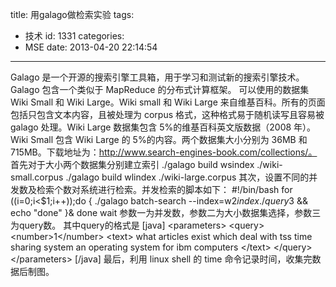 title: 用galago做检索实验
tags:
  - 技术
id: 1331
categories:
  - MSE
date: 2013-04-20 22:14:54
---

Galago 是一个开源的搜索引擎工具箱，用于学习和测试新的搜索引擎技术。Galago 包含一个类似于 MapReduce 的分布式计算框架。
可以使用的数据集 Wiki Small 和 Wiki Large。Wiki small 和 Wiki Large 来自维基百科。所有的页面包括只包含文本内容，且被处理为 corpus 格式，这种格式易于随机读写且容易被 galago 处理。Wiki Large 数据集包含 5%的维基百科英文版数据（2008 年）。Wiki Small 包含 Wiki Large 的 5%的内容。两个数据集大小分别为 36MB 和 715MB。下载地址为：http://www.search-engines-book.com/collections/。
首先对于大小两个数据集分别建立索引
./galago build wsindex ./wiki-small.corpus
./galago build wlindex ./wiki-large.corpus
其次，设置不同的并发数及检索个数对系统进行检索。并发检索的脚本如下：
#!/bin/bash
for ((i=0;i<$1;i++));do
{
./galago batch-search --index=w$2index ./query$3 && echo "done"
}&
done wait
参数一为并发数，参数二为大小数据集选择，参数三为query数。
其中query的格式是
[java]
&lt;parameters&gt;
&lt;query&gt;
  &lt;number&gt;1&lt;/number&gt;
  &lt;text&gt;  what articles exist which deal with tss  time sharing system   an operating system for ibm computers   &lt;/text&gt;
&lt;/query&gt;
&lt;/parameters&gt;
[/java]
最后，利用 linux shell 的 time 命令记录时间，收集完数据后制图。
